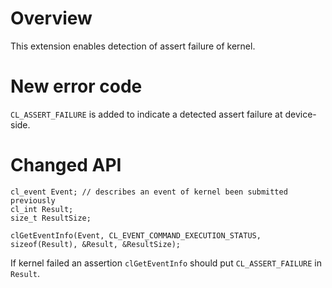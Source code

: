 # Overview

This extension enables detection of assert failure of kernel.

# New error code

`CL_ASSERT_FAILURE` is added to indicate a detected assert failure at
device-side.

# Changed API

```
cl_event Event; // describes an event of kernel been submitted previously
cl_int Result;
size_t ResultSize;

clGetEventInfo(Event, CL_EVENT_COMMAND_EXECUTION_STATUS, sizeof(Result), &Result, &ResultSize);
```

If kernel failed an assertion `clGetEventInfo` should put `CL_ASSERT_FAILURE`
in `Result`.

